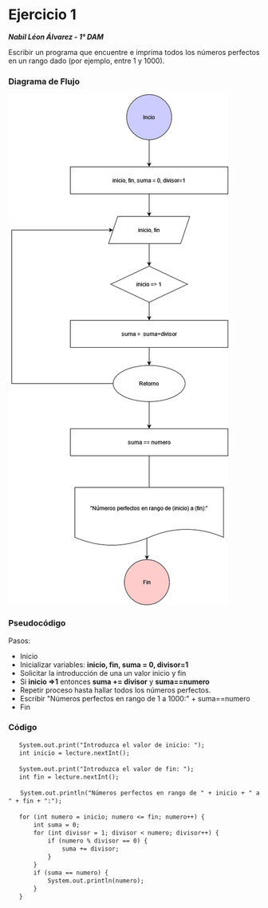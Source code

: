 <div align="justify">

# Ejercicio 1 <a name="ejercicio8"></a>
___Nabil Léon Álvarez - 1° DAM___

Escribir un programa que encuentre e imprima todos los números perfectos en un rango dado (por ejemplo, entre 1 y 1000).
### Diagrama de Flujo

<img src="images/tarea.drawio.png"/>

### Pseudocódigo

Pasos:
- Inicio
- Inicializar variables: __inicio, fin, suma = 0, divisor=1__
- Solicitar la introducción de una un valor inicio y fin
- Si __inicio =>1__ entonces __suma += divisor__ y __suma==numero__
- Repetir proceso hasta hallar todos los números perfectos.
- Escribir "Números perfectos en rango de 1 a 1000:" + suma==numero
- Fin

### Código
       System.out.print("Introduzca el valor de inicio: ");
       int inicio = lecture.nextInt();

       System.out.print("Introduzca el valor de fin: ");
       int fin = lecture.nextInt();

       System.out.println("Números perfectos en rango de " + inicio + " a " + fin + ":");

       for (int numero = inicio; numero <= fin; numero++) {
           int suma = 0;
           for (int divisor = 1; divisor < numero; divisor++) {
               if (numero % divisor == 0) {
                   suma += divisor;
               }
           }
           if (suma == numero) {
               System.out.println(numero);
           }
       }
</div>

